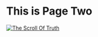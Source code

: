 <h1> This is Page Two</h1>
<a href="https://i.redd.it/yjgp8x4wlfwy.png" title="View Image Source">
  <img src="https://i.redd.it/yjgp8x4wlfwy.png"alt="The Scroll Of Truth"></a>
